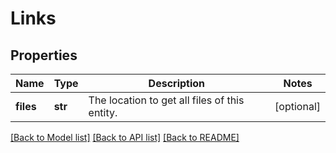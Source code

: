 # Links

## Properties
Name | Type | Description | Notes
------------ | ------------- | ------------- | -------------
**files** | **str** | The location to get all files of this entity. | [optional] 

[[Back to Model list]](../README.md#documentation-for-models) [[Back to API list]](../README.md#documentation-for-api-endpoints) [[Back to README]](../README.md)


